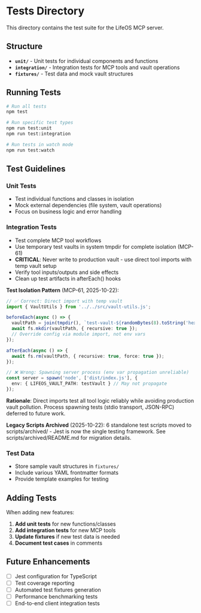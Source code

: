 # Tests Directory

This directory contains the test suite for the LifeOS MCP server.

## Structure

- **`unit/`** - Unit tests for individual components and functions
- **`integration/`** - Integration tests for MCP tools and vault operations  
- **`fixtures/`** - Test data and mock vault structures

## Running Tests

```bash
# Run all tests
npm test

# Run specific test types
npm run test:unit
npm run test:integration

# Run tests in watch mode
npm run test:watch
```

## Test Guidelines

### Unit Tests
- Test individual functions and classes in isolation
- Mock external dependencies (file system, vault operations)
- Focus on business logic and error handling

### Integration Tests
- Test complete MCP tool workflows
- Use temporary test vaults in system tmpdir for complete isolation (MCP-61)
- **CRITICAL**: Never write to production vault - use direct tool imports with temp vault setup
- Verify tool inputs/outputs and side effects
- Clean up test artifacts in afterEach() hooks

**Test Isolation Pattern** (MCP-61, 2025-10-22):
```typescript
// ✅ Correct: Direct import with temp vault
import { VaultUtils } from '../../src/vault-utils.js';

beforeEach(async () => {
  vaultPath = join(tmpdir(), `test-vault-${randomBytes(8).toString('hex')}`);
  await fs.mkdir(vaultPath, { recursive: true });
  // Override config via module import, not env vars
});

afterEach(async () => {
  await fs.rm(vaultPath, { recursive: true, force: true });
});
```

```typescript
// ❌ Wrong: Spawning server process (env var propagation unreliable)
const server = spawn('node', ['dist/index.js'], {
  env: { LIFEOS_VAULT_PATH: testVault } // May not propagate
});
```

**Rationale**: Direct imports test all tool logic reliably while avoiding production vault pollution. Process spawning tests (stdio transport, JSON-RPC) deferred to future work.

**Legacy Scripts Archived** (2025-10-22): 6 standalone test scripts moved to scripts/archived/ - Jest is now the single testing framework. See scripts/archived/README.md for migration details.

### Test Data
- Store sample vault structures in `fixtures/`
- Include various YAML frontmatter formats
- Provide template examples for testing

## Adding Tests

When adding new features:

1. **Add unit tests** for new functions/classes
2. **Add integration tests** for new MCP tools
3. **Update fixtures** if new test data is needed
4. **Document test cases** in comments

## Future Enhancements

- [ ] Jest configuration for TypeScript
- [ ] Test coverage reporting
- [ ] Automated test fixtures generation
- [ ] Performance benchmarking tests
- [ ] End-to-end client integration tests